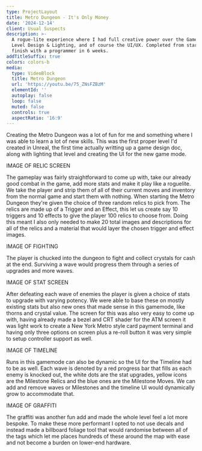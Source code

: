```yaml
---
type: ProjectLayout
title: Metro Dungeon - It's Only Money
date: '2024-12-14'
client: Usual Suspects
description: >-
  A rogue-lite experience where I had full creative power over the Game Design,
  Level Design & Lighting, and of course the UI/UX. Completed from start to
  finish with a programmer in 6 weeks.
addTitleSuffix: true
colors: colors-b
media:
  type: VideoBlock
  title: Metro Dungeon
  url: 'https://youtu.be/75_ZNsFZBzM'
  elementId: ''
  autoplay: false
  loop: false
  muted: false
  controls: true
  aspectRatio: '16:9'
---
```

Creating the Metro Dungeon was a lot of fun for me and something where I was able to learn a lot of new skills. This was the first proper level I'd created in Unreal, the first time actually writting up a game design doc, along with lighting that level and creating the UI for the new game mode.

IMAGE OF RELIC SCREEN

The gameplay was fairly straightforward to come up with, take our already good combat in the game, add more stats and make it play like a roguelite. We take the player and strip them of all of their current moves and inventory from the normal game and start them with nothing. When starting the Metro Dungeon they're given the choice of three random relics to pick from. The relics are made up of a Trigger and an Effect, this let us create say 10 triggers and 10 effects to give the player 100 relics to choose from. Doing this meant I also only needed to make 20 total images and descriptions for all of the relics and a material that would layer the chosen trigger and effect images.

IMAGE OF FIGHTING

The player is chucked into the dungeon to fight and collect crystals for cash at the end. Surviving a wave would progress them through a series of upgrades and more waves.

IMAGE OF STAT SCREEN

After defeating each wave of enemies the player is given a choice of stats to upgrade with varying potency. We were able to base these on mostly existing stats but also new ones that made sense in this gamemode, like thorns and crystal value. The screen for this was also very easy to come up with, having already made a bezel and CRT shader for the ATM screen it was light work to create a New York Metro style card payment terminal and having only three options on screen plus a re-roll button it was very simple to setup controller support as well. 

IMAGE OF TIMELINE

Runs in this gamemode can also be dynamic so the UI for the Timeline had to be as well. Each wave is denoted by a red progress bar that fills as each enemy is knocked out, the white dots are the stat upgrades, yellow icons are the Milestone Relics and the blue ones are the Milestone Moves. We can add and remove waves or Milestones and the timeline UI would dynamically grow to accommodate that. 

IMAGE OF GRAFFITI

The graffiti was another fun add and made the whole level feel a lot more bespoke. To make these more performant I opted to not use decals and instead made a billboard foliage tool that would randomise between all of the tags which let me places hundreds of these around the map with ease and not become a burden on lower-end hardware. 
